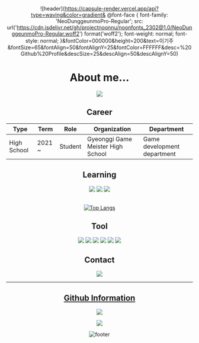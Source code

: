 <div align="center">
 
![header](https://capsule-render.vercel.app/api?type=waving&color=gradient& @font-face {
    font-family: 'NeoDunggeunmoPro-Regular';
    src: url('https://cdn.jsdelivr.net/gh/projectnoonnu/noonfonts_2302@1.0/NeoDunggeunmoPro-Regular.woff2') format('woff2');
    font-weight: normal;
    font-style: normal;
}&fontColor=000000&height=200&text=이기주&fontSize=65&fontAlign=50&fontAlignY=25&fontColor=FFFFFF&desc=%20Github%20Profile&descSize=25&descAlign=50&descAlignY=50) 

About me...
=
<img src="https://img.shields.io/badge/Potfolio link-191A1B?style=for-the-badge&logoColor=white">
 

Career
---------------
| Type | Term | Role | Organization | Department |
|------|---|---|---|-
| High School | 2021 ~| Student | Gyeonggi Game Meister High School | Game development department|
 
  
  
Learning
-------------
 <img src="https://img.shields.io/badge/C++-00599C?style=for-the-badge&logo=c%2B%2B&logoColor=white">  
 <img src="https://img.shields.io/badge/C%23-239120?style=for-the-badge&logo=CSharp&logoColor=white"> 
 <img src="https://img.shields.io/badge/C-A8B9CC?style=for-the-badge&logo=C&logoColor=white">
 
 <br>
 <br>
 
 [![Top Langs](https://github-readme-stats.vercel.app/api/top-langs/?username=ggm-gijoo&layout=compact)](https://github.com/anuraghazra/github-readme-stats)



Tool
--------
 <img src="https://img.shields.io/badge/Unity-FFFFFF?style=for-the-badge&logo=Unity&logoColor=black">
 <img src="https://img.shields.io/badge/VS%20Code-007ACC?style=for-the-badge&logo=VisualStudioCode&logoColor=black">
 <img src="https://img.shields.io/badge/Visual%20Studio-5C2D91?style=for-the-badge&logo=VisualStudio&logoColor=white">  
 <img src="https://img.shields.io/badge/SourceTree-0052CC?style=for-the-badge&logo=SourceTree&logoColor=white">  
 <img src="https://img.shields.io/badge/Desktop-5C2D91?style=for-the-badge&logo=GitHub&logoColor=white"/>
 <img src="https://img.shields.io/badge/Notion-000000?style=for-the-badge&logo=Notion&logoColor=white"/></a>

Contact
---------------
<a href="https://mail.google.com/mail/u/0/?tab=rm&ogbl#inbox?compose=GTvVlcSGMSzZnXzlJZMmsjkQhTPXlltXSVNMnbCHqfJKQljtMTMlHqlHNGvLvlKbJPPWkwnCXGklc" target="_blank"><img src="https://img.shields.io/badge/Gmail-EA4335?style=for-the-badge&logo=Gmail&logoColor=white">

------
Github Information
-----
![](https://github-readme-stats.vercel.app/api?username=ggm-gijoo&show_icons=true&theme=tokyonight)

[![](https://github-readme-streak-stats.herokuapp.com?user=ggm-gijoo&theme=dracula&date_format=M%20j%5B%2C%20Y%5D)](https://git.io/streak-stats)

![footer](https://capsule-render.vercel.app/api?type=waving&color=gradient&height=200&section=footer&text=Thanks%20For%20Visiting!!&fontSize=70&animation=fadeIn&fontAlignY=70&fontColor=FFFFFF)
